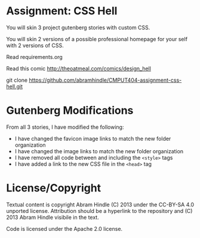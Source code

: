 Assignment: CSS Hell
====================

You will skin 3 project gutenberg stories with custom CSS.

You will skin 2 versions of a possible professional homepage for your
self with 2 versions of CSS.

Read requirements.org

Read this comic http://theoatmeal.com/comics/design_hell

git clone https://github.com/abramhindle/CMPUT404-assignment-css-hell.git

Gutenberg Modifications
=======================
From all 3 stories, I have modified the following:
- I have changed the favicon image links to match the new folder organization
- I have changed the image links to match the new folder organization
- I have removed all code between and including the `<style>` tags
- I have added a link to the new CSS file in the `<head>` tag

License/Copyright
=================

Textual content is copyright Abram Hindle (C) 2013 under the CC-BY-SA
4.0 unported license. Attribution should be a hyperlink to the
repository and (C) 2013 Abram Hindle visibile in the text.

Code is licensed under the Apache 2.0 license.


